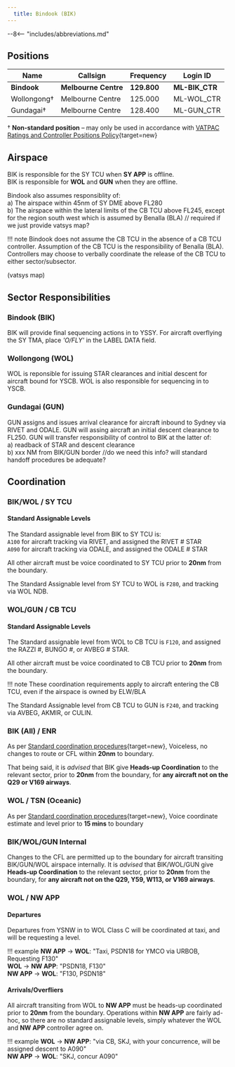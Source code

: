 ```yaml
---
  title: Bindook (BIK)
---
```


--8<-- "includes/abbreviations.md"
## Positions

| Name | Callsign | Frequency | Login ID |
| ---- | -------- | --------- | -------- |
| **Bindook** | **Melbourne Centre** | **129.800** | **ML-BIK_CTR** |
| Wollongong† | Melbourne Centre | 125.000 | ML-WOL_CTR |
| Gundagai† | Melbourne Centre | 128.400 | ML-GUN_CTR |

† **Non-standard position** – may only be used in accordance with [VATPAC Ratings and Controller Positions Policy](https://cdn.vatpac.org/documents/policy/Controller+Positions+and+Ratings+Policy+v5.2.pdf){target=new}
## Airspace

BIK is responsible for the SY TCU when **SY APP** is offline.  
BIK is responsible for **WOL** and **GUN** when they are offline.

Bindook also assumes responsiblity of:  
a) The airspace within 45nm of SY DME above FL280  
b) The airspace within the lateral limits of the CB TCU above FL245, except for the region south west which is assumed by Benalla (BLA)
// required if we just provide vatsys map?

!!! note
    Bindook does not assume the CB TCU in the absence of a CB TCU controller. Assumption of the CB TCU is the responsibility of Benalla (BLA). Controllers may choose to verbally coordinate the release of the CB TCU to either sector/subsector.

(vatsys map)
## Sector Responsibilities
### Bindook (BIK)
BIK will provide final sequencing actions in to YSSY. For aircraft overflying the SY TMA, place *'O/FLY'* in the LABEL DATA field.

### Wollongong (WOL)
WOL is reponsible for issuing STAR clearances and initial descent for aircraft bound for YSCB. WOL is also responsible for sequencing in to YSCB.
### Gundagai (GUN)
GUN assigns and issues arrival clearance for aircraft inbound to Sydney via RIVET and ODALE. GUN will assing aircraft an initial descent clearance to FL250. GUN will transfer responsibility of control to BIK at the latter of:  
a) readback of STAR and descent clearance  
b) xxx NM from BIK/GUN border //do we need this info? will standard handoff procedures be adequate?

## Coordination
### BIK/WOL / SY TCU
#### Standard Assignable Levels
The Standard assignable level from BIK to SY TCU is:  
`A100` for aircraft tracking via RIVET, and assigned the RIVET # STAR  
`A090` for aircraft tracking via ODALE, and assigned the ODALE # STAR  

All other aircraft must be voice coordinated to SY TCU prior to **20nm** from the boundary.

The Standard Assignable level from SY TCU to WOL is `F280`, and tracking via WOL NDB.

### WOL/GUN / CB TCU
#### Standard Assignable Levels

The Standard assignable level from WOL to CB TCU is `F120`, and assigned the RAZZI #, BUNGO #, or AVBEG # STAR.  

All other aircraft must be voice coordinated to CB TCU prior to **20nm** from the boundary.

!!! note
    These coordination requirements apply to aircraft entering the CB TCU, even if the airspace is owned by ELW/BLA

The Standard Assignable level from CB TCU to GUN is `F240`, and tracking via AVBEG, AKMIR, or CULIN.

### BIK (All) / ENR

As per [Standard coordination procedures](http://sops.vatpac.org/controller-skills/coordination/){target=new}, Voiceless, no changes to route or CFL within **20nm** to boundary.

That being said, it is *advised* that BIK give **Heads-up Coordination** to the relevant sector, prior to **20nm** from the boundary, for **any aircraft not on the Q29 or V169 airways**. 

### WOL / TSN (Oceanic)

As per [Standard coordination procedures](http://sops.vatpac.org/controller-skills/coordination/){target=new}, Voice coordinate estimate and level prior to **15 mins** to boundary

### BIK/WOL/GUN Internal

Changes to the CFL are permitted up to the boundary for aircraft transiting BIK/GUN/WOL airspace internally. It is *advised* that BIK/WOL/GUN give **Heads-up Coordination** to the relevant sector, prior to **20nm** from the boundary, for **any aircraft not on the Q29, Y59, W113, or V169 airways**. 

### WOL / NW APP
#### Departures
Departures from YSNW in to WOL Class C will be coordinated at taxi, and will be requesting a level.

!!! example
    **NW APP** -> **WOL**: "Taxi, PSDN18 for YMCO via URBOB, Requesting F130"  
    **WOL** -> **NW APP**: "PSDN18, F130"  
    **NW APP** -> **WOL**: "F130, PSDN18"  

#### Arrivals/Overfliers
All aircraft transiting from WOL to **NW APP** must be heads-up coordinated prior to **20nm** from the boundary. Operations within **NW APP** are fairly ad-hoc, so there are no standard assignable levels, simply whatever the WOL and **NW APP** controller agree on.

!!! example
    **WOL** -> **NW APP**: "via CB, SKJ, with your concurrence, will be assigned descent to A090"  
    **NW APP** -> **WOL**: "SKJ, concur A090"  